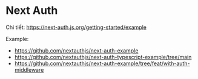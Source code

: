 # Next Auth

Chi tiết: https://next-auth.js.org/getting-started/example

Example:

- https://github.com/nextauthjs/next-auth-example
- https://github.com/nextauthjs/next-auth-typescript-example/tree/main
- https://github.com/nextauthjs/next-auth-example/tree/feat/with-auth-middleware
